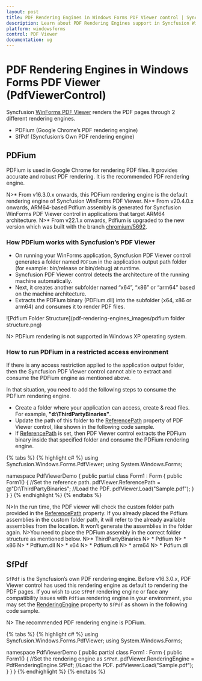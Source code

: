 ```yaml
---
layout: post
title: PDF Rendering Engines in Windows Forms PDF Viewer control | Syncfusion
description: Learn about PDF Rendering Engines support in Syncfusion Windows Forms PDF Viewer (PdfViewerControl) control and more details.
platform: windowsforms
control: PDF Viewer
documentation: ug
---
```


# PDF Rendering Engines in Windows Forms PDF Viewer (PdfViewerControl)

Syncfusion [WinForms PDF Viewer](https://www.syncfusion.com/winforms-ui-controls/pdf-viewer) renders the PDF pages through 2 different rendering engines.

* PDFium (Google Chrome’s PDF rendering engine)
* SfPdf (Syncfusion’s Own PDF rendering engine)

## PDFium

PDFium is used in Google Chrome for rendering PDF files. It provides accurate and robust PDF rendering. It is the recommended PDF rendering engine. 

N>* From v16.3.0.x onwards, this PDFium rendering engine is the default rendering engine of Syncfusion WinForms PDF Viewer.
N>* From v20.4.0.x onwards, ARM64-based Pdfium assembly is generated for Syncfusion WinForms PDF Viewer control in applications that target ARM64 architecture.
N>* From v22.1.x onwards, Pdfium is upgraded to the new version which was built with the branch [chromium/5692](https://pdfium.googlesource.com/pdfium/+/refs/heads/chromium/5692).

### How PDFium works with Syncfusion’s PDF Viewer

* On running your WinForms application, Syncfusion PDF Viewer control generates a folder named `PDFium` in the application output path folder (for example: bin/release or bin/debug) at runtime. 
* Syncfusion PDF Viewer control detects the architecture of the running machine automatically.
* Next, it creates another subfolder named “x64”, “x86” or “arm64” based on the machine architecture.
* Extracts the PDFium binary (PDFium.dll) into the subfolder (x64, x86 or arm64) and consumes it to render PDF files.

![Pdfium Folder Structure](pdf-rendering-engines_images/pdfium folder structure.png)

N> PDFium rendering is not supported in Windows XP operating system.

### How to run PDFium in a restricted access environment

If there is any access restriction applied to the application output folder, then the Syncfusion PDF Viewer  control cannot able to extract and consume the PDFium engine as mentioned above.

In that situation, you need to add the following steps to consume the PDFium rendering engine.

* Create a folder where your application can access, create & read files. For example, <b>"d:\ThirdPartyBinaries\"</b>.
* Update the path of this folder to the [ReferencePath](https://help.syncfusion.com/cr/windowsforms/Syncfusion.Windows.Forms.PdfViewer.PdfViewerControl.html#Syncfusion_Windows_Forms_PdfViewer_PdfViewerControl_ReferencePath) property of PDF Viewer control, like shown in the following code sample.
* If [ReferencePath](https://help.syncfusion.com/cr/windowsforms/Syncfusion.Windows.Forms.PdfViewer.PdfViewerControl.html#Syncfusion_Windows_Forms_PdfViewer_PdfViewerControl_ReferencePath) is set, then PDF Viewer control extracts the PDFium binary inside that specified folder and consume the PDFium rendering engine.

{% tabs %}
{% highlight c# %}
using Syncfusion.Windows.Forms.PdfViewer;
using System.Windows.Forms;

namespace PdfViewerDemo
{
    public partial class Form1 : Form
    {
        public Form1()
        {
            //Set the reference path.
            pdfViewer.ReferencePath = @"D:\ThirdPartyBinaries\";
            //Load the PDF.
            pdfViewer.Load("Sample.pdf");
        }
    }
}
{% endhighlight %}
{% endtabs %}

N>In the run time, the PDF viewer will check the custom folder path provided in the [ReferencePath](https://help.syncfusion.com/cr/windowsforms/Syncfusion.Windows.Forms.PdfViewer.PdfViewerControl.html#Syncfusion_Windows_Forms_PdfViewer_PdfViewerControl_ReferencePath) property. If you already placed the Pdfium assemblies in the custom folder path, it will refer to the already available assemblies from the location. It won’t generate the assemblies in the folder again. 
N>You need to place the PDFium assembly in the correct folder structure as mentioned below.
N>* ThirdPartyBinaries
N>	* Pdfium
N>		* x86
N>			* Pdfium.dll
N>		* x64
N>			* Pdfium.dll
N>		* arm64
N>			* Pdfium.dll

## SfPdf

`SfPdf` is the Syncfusion’s own PDF rendering engine. Before v16.3.0.x, PDF Viewer control has used this rendering engine as default to rendering the PDF pages. If you wish to use `SfPdf` rendering engine or face any compatibility issues with `Pdfium` rendering engine in your environment, you may set the [RenderingEngine](https://help.syncfusion.com/cr/windowsforms/Syncfusion.Windows.Forms.PdfViewer.PdfViewerControl.html#Syncfusion_Windows_Forms_PdfViewer_PdfViewerControl_RenderingEngine) property to `SfPdf` as shown in the following code sample.

N> The recommended PDF rendering engine is PDFium.

{% tabs %}
{% highlight c# %}
using Syncfusion.Windows.Forms.PdfViewer;
using System.Windows.Forms;

namespace PdfViewerDemo
{
    public partial class Form1 : Form
    {
        public Form1()
        {
            //Set the rendering engine as `SfPdf`.
            pdfViewer.RenderingEngine = PdfRenderingEngine.SfPdf;
            //Load the PDF.
            pdfViewer.Load("Sample.pdf");
        }
    }
}
{% endhighlight %}
{% endtabs %}

